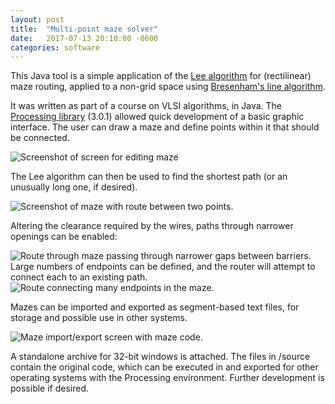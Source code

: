 ```yaml
---
layout: post
title:  "Multi-point maze solver"
date:   2017-07-13 20:10:00 -0600
categories: software
---
```

This Java tool is a simple application of the [Lee algorithm](https://en.wikipedia.org/wiki/Lee_algorithm) for (rectilinear) maze routing, applied to a non-grid space using [Bresenham's line algorithm](https://en.wikipedia.org/wiki/Bresenham%27s_line_algorithm).

It was written as part of a course on VLSI algorithms, in Java. The [Processing library](https://processing.org) (3.0.1) allowed quick development of a basic graphic interface. The user can draw a maze and define points within it that should be connected.

<img alt="Screenshot of screen for editing maze" border="0" src="https://mberka.com/_/rsrc/1500001304793/software/multi-point-maze-solver/MazeSetup.jpg" />

The Lee algorithm can then be used to find the shortest path (or an unusually long one, if desired).

<div style="display:block;text-align:left"><img alt="Screenshot of maze with route between two points." border="0" src="https://mberka.com/_/rsrc/1500002819298/software/multi-point-maze-solver/Route2Points.jpg" /></div>

Altering the clearance required by the wires, paths through narrower openings can be enabled:

<div style="display:block;text-align:left"><img alt="Route through maze passing through narrower gaps between barriers." border="0" src="https://mberka.com/_/rsrc/1500002927695/software/multi-point-maze-solver/RouteNarrowWire.jpg" /></div>
<div style="display:block;text-align:left">

<div style="display:block;text-align:left">Large numbers of endpoints can be defined, and the router will attempt to connect each to an existing path.
<div style="display:block;text-align:left"><div style="display:block;text-align:left"><img alt="Route connecting many endpoints in the maze." border="0" src="https://mberka.com/_/rsrc/1500003029041/software/multi-point-maze-solver/RouteManyPoints.jpg" /></div>

Mazes can be imported and exported as segment-based text files, for storage and possible use in other systems.

<div style="display:block;text-align:left"><img alt="Maze import/export screen with maze code." border="0" src="https://mberka.com/_/rsrc/1500003128573/software/multi-point-maze-solver/MazeFileIO.jpg" /></div>

A standalone archive for 32-bit windows is attached. The files in /source contain
the original code, which can be executed in and exported for other operating systems with the Processing environment. Further development is possible if desired.
